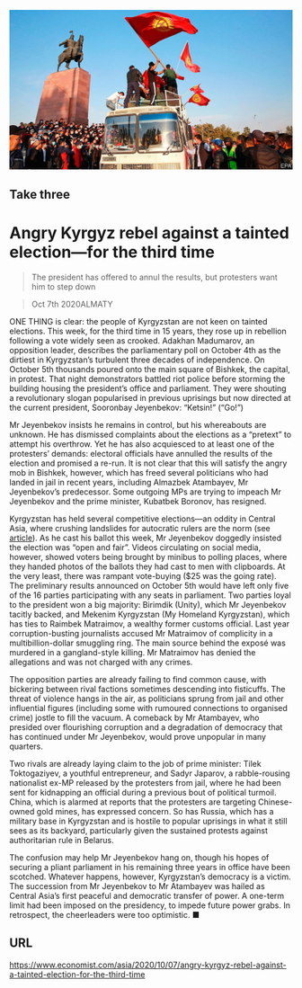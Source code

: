 ![](./images/20201010_ASP006.jpg)

## Take three

# Angry Kyrgyz rebel against a tainted election—for the third time

> The president has offered to annul the results, but protesters want him to step down

> Oct 7th 2020ALMATY

ONE THING is clear: the people of Kyrgyzstan are not keen on tainted elections. This week, for the third time in 15 years, they rose up in rebellion following a vote widely seen as crooked. Adakhan Madumarov, an opposition leader, describes the parliamentary poll on October 4th as the dirtiest in Kyrgyzstan’s turbulent three decades of independence. On October 5th thousands poured onto the main square of Bishkek, the capital, in protest. That night demonstrators battled riot police before storming the building housing the president’s office and parliament. They were shouting a revolutionary slogan popularised in previous uprisings but now directed at the current president, Sooronbay Jeyenbekov: “Ketsin!” (“Go!”)

Mr Jeyenbekov insists he remains in control, but his whereabouts are unknown. He has dismissed complaints about the elections as a “pretext” to attempt his overthrow. Yet he has also acquiesced to at least one of the protesters’ demands: electoral officials have annulled the results of the election and promised a re-run. It is not clear that this will satisfy the angry mob in Bishkek, however, which has freed several politicians who had landed in jail in recent years, including Almazbek Atambayev, Mr Jeyenbekov’s predecessor. Some outgoing MPs are trying to impeach Mr Jeyenbekov and the prime minister, Kubatbek Boronov, has resigned.

Kyrgyzstan has held several competitive elections—an oddity in Central Asia, where crushing landslides for autocratic rulers are the norm (see [article](https://www.economist.com//asia/2020/10/10/why-tajikistans-president-will-win-a-fifth-term)). As he cast his ballot this week, Mr Jeyenbekov doggedly insisted the election was “open and fair”. Videos circulating on social media, however, showed voters being brought by minibus to polling places, where they handed photos of the ballots they had cast to men with clipboards. At the very least, there was rampant vote-buying ($25 was the going rate). The preliminary results announced on October 5th would have left only five of the 16 parties participating with any seats in parliament. Two parties loyal to the president won a big majority: Birimdik (Unity), which Mr Jeyenbekov tacitly backed, and Mekenim Kyrgyzstan (My Homeland Kyrgyzstan), which has ties to Raimbek Matraimov, a wealthy former customs official. Last year corruption-busting journalists accused Mr Matraimov of complicity in a multibillion-dollar smuggling ring. The main source behind the exposé was murdered in a gangland-style killing. Mr Matraimov has denied the allegations and was not charged with any crimes.

The opposition parties are already failing to find common cause, with bickering between rival factions sometimes descending into fisticuffs. The threat of violence hangs in the air, as politicians sprung from jail and other influential figures (including some with rumoured connections to organised crime) jostle to fill the vacuum. A comeback by Mr Atambayev, who presided over flourishing corruption and a degradation of democracy that has continued under Mr Jeyenbekov, would prove unpopular in many quarters.

Two rivals are already laying claim to the job of prime minister: Tilek Toktogaziyev, a youthful entrepreneur, and Sadyr Japarov, a rabble-rousing nationalist ex-MP released by the protesters from jail, where he had been sent for kidnapping an official during a previous bout of political turmoil. China, which is alarmed at reports that the protesters are targeting Chinese-owned gold mines, has expressed concern. So has Russia, which has a military base in Kyrgyzstan and is hostile to popular uprisings in what it still sees as its backyard, particularly given the sustained protests against authoritarian rule in Belarus.

The confusion may help Mr Jeyenbekov hang on, though his hopes of securing a pliant parliament in his remaining three years in office have been scotched. Whatever happens, however, Kyrgyzstan’s democracy is a victim. The succession from Mr Jeyenbekov to Mr Atambayev was hailed as Central Asia’s first peaceful and democratic transfer of power. A one-term limit had been imposed on the presidency, to impede future power grabs. In retrospect, the cheerleaders were too optimistic. ■

## URL

https://www.economist.com/asia/2020/10/07/angry-kyrgyz-rebel-against-a-tainted-election-for-the-third-time
